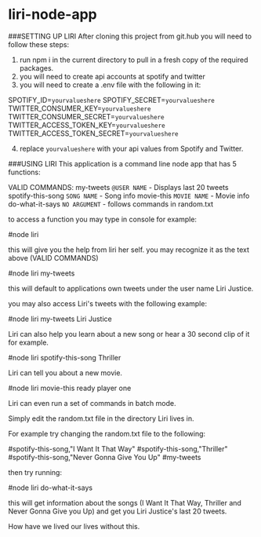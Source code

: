 # liri-node-app
###SETTING UP LIRI
After cloning this project from git.hub you will need to follow these steps:

1) run npm i in the current directory to pull in a fresh copy of the required packages.
2) you will need to create api accounts at spotify and twitter
3) you will need to create a .env file with the following in it:

SPOTIFY_ID=`yourvalueshere`
SPOTIFY_SECRET=`yourvalueshere`	
TWITTER_CONSUMER_KEY=`yourvalueshere`
TWITTER_CONSUMER_SECRET=`yourvalueshere`
TWITTER_ACCESS_TOKEN_KEY=`yourvalueshere`
TWITTER_ACCESS_TOKEN_SECRET=`yourvalueshere`

4) replace `yourvalueshere` with your api values from Spotify and Twitter.

###USING LIRI
This application is a command line node app that has 5 functions:

VALID COMMANDS:
  my-tweets `@USER NAME`         - Displays last 20 tweets
  spotify-this-song `SONG NAME`   - Song info
  movie-this `MOVIE NAME`         - Movie info
  do-what-it-says `NO ARGUMENT`   - follows commands in random.txt

to access a function you may type in console for example:

#node liri

this will give you the help from liri her self. 
you may recognize it as the text above (VALID COMMANDS)

#node liri my-tweets

this will default to applications own tweets under the user name Liri Justice.

you may also access Liri's tweets with the following example:  

#node liri my-tweets Liri Justice

Liri can also help you learn about a new song or hear a 30 second clip of it for example.

#node liri spotify-this-song Thriller

Liri can tell you about a new movie.

#node liri movie-this ready player one

Liri can even run a set of commands in batch mode.

Simply edit the random.txt file in the directory Liri lives in.

For example try changing the random.txt file to the following:

#spotify-this-song,"I Want It That Way"
#spotify-this-song,"Thriller"
#spotify-this-song,"Never Gonna Give You Up"
#my-tweets

then try running:

#node liri do-what-it-says

this will get information about the songs (I Want It That Way, Thriller and Never Gonna Give you Up) and get you Liri Justice's last 20 tweets.

How have we lived our lives without this.